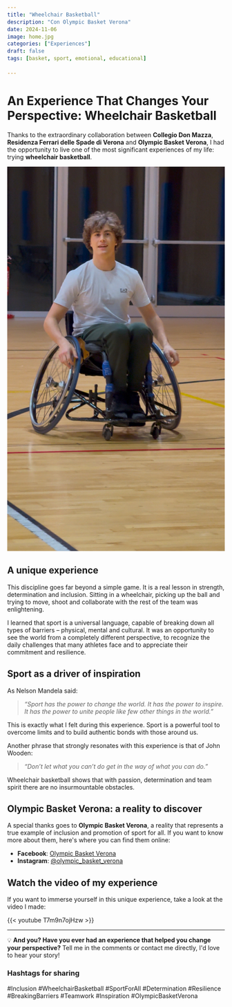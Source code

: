 ```yaml
---
title: "Wheelchair Basketball"
description: "Con Olympic Basket Verona"
date: 2024-11-06
image: home.jpg
categories: ["Experiences"]
draft: false
tags: [basket, sport, emotional, educational]

---
```


# An Experience That Changes Your Perspective: Wheelchair Basketball

Thanks to the extraordinary collaboration between **Collegio Don Mazza**, **Residenza Ferrari delle Spade di Verona** and **Olympic Basket Verona**, I had the opportunity to live one of the most significant experiences of my life: trying **wheelchair basketball**.

![This is Me having fun trying this new unbelivable sport](me.jpeg)

## A unique experience

This discipline goes far beyond a simple game. It is a real lesson in strength, determination and inclusion. Sitting in a wheelchair, picking up the ball and trying to move, shoot and collaborate with the rest of the team was enlightening.

I learned that sport is a universal language, capable of breaking down all types of barriers – physical, mental and cultural. It was an opportunity to see the world from a completely different perspective, to recognize the daily challenges that many athletes face and to appreciate their commitment and resilience.

## Sport as a driver of inspiration

As Nelson Mandela said:
> *“Sport has the power to change the world. It has the power to inspire. It has the power to unite people like few other things in the world.”*

This is exactly what I felt during this experience. Sport is a powerful tool to overcome limits and to build authentic bonds with those around us.

Another phrase that strongly resonates with this experience is that of John Wooden:
> *“Don’t let what you can’t do get in the way of what you can do.”*

Wheelchair basketball shows that with passion, determination and team spirit there are no insurmountable obstacles.

## Olympic Basket Verona: a reality to discover

A special thanks goes to **Olympic Basket Verona**, a reality that represents a true example of inclusion and promotion of sport for all. If you want to know more about them, here's where you can find them online:
- **Facebook**: [Olympic Basket Verona](https://www.facebook.com/OlympicVerona/)
- **Instagram**: [@olympic_basket_verona](https://www.instagram.com/olympic_basket_verona/)

## Watch the video of my experience

If you want to immerse yourself in this unique experience, take a look at the video I made:

{{< youtube T7m9n7ojHzw >}}

---

💡 **And you? Have you ever had an experience that helped you change your perspective?** Tell me in the comments or contact me directly, I'd love to hear your story!

### Hashtags for sharing
#Inclusion #WheelchairBasketball #SportForAll #Determination #Resilience #BreakingBarriers #Teamwork #Inspiration #OlympicBasketVerona